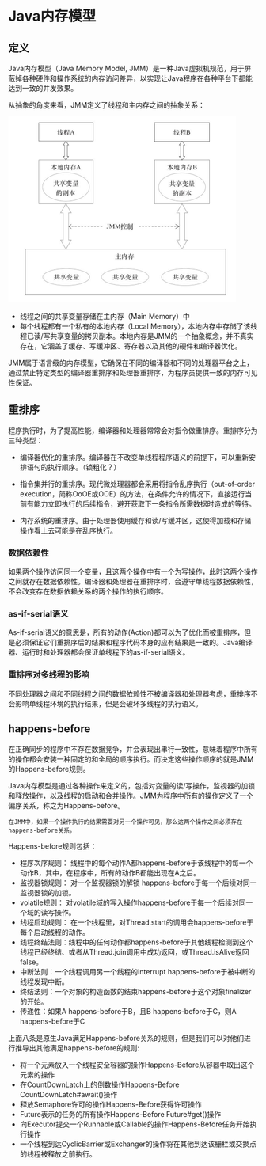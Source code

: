 # Java内存模型

## 定义

Java内存模型（Java Memory Model, JMM）是一种Java虚拟机规范，用于屏蔽掉各种硬件和操作系统的内存访问差异，以实现让Java程序在各种平台下都能达到一致的并发效果。

从抽象的角度来看，JMM定义了线程和主内存之间的抽象关系：

![](img/JMM_thread.png)

+ 线程之间的共享变量存储在主内存（Main Memory）中
+ 每个线程都有一个私有的本地内存（Local Memory），本地内存中存储了该线程已读/写共享变量的拷贝副本。本地内存是JMM的一个抽象概念，并不真实存在，它涵盖了缓存、写缓冲区、寄存器以及其他的硬件和编译器优化。

JMM属于语言级的内存模型，它确保在不同的编译器和不同的处理器平台之上，通过禁止特定类型的编译器重排序和处理器重排序，为程序员提供一致的内存可见性保证。

## 重排序

程序执行时，为了提高性能，编译器和处理器常常会对指令做重排序。重排序分为三种类型：

+ 编译器优化的重排序。编译器在不改变单线程程序语义的前提下，可以重新安排语句的执行顺序。（锁粗化？）

+ 指令集并行的重排序。现代微处理器都会采用将指令乱序执行（out-of-order execution，简称OoOE或OOE）的方法，在条件允许的情况下，直接运行当前有能力立即执行的后续指令，避开获取下一条指令所需数据时造成的等待。

+ 内存系统的重排序。由于处理器使用缓存和读/写缓冲区，这使得加载和存储操作看上去可能是在乱序执行。

### 数据依赖性

如果两个操作访问同一个变量，且这两个操作中有一个为写操作，此时这两个操作之间就存在数据依赖性。编译器和处理器在重排序时，会遵守单线程数据依赖性，不会改变存在数据依赖关系的两个操作的执行顺序。

### as-if-serial语义

As-if-serial语义的意思是，所有的动作(Action)都可以为了优化而被重排序，但是必须保证它们重排序后的结果和程序代码本身的应有结果是一致的。Java编译器、运行时和处理器都会保证单线程下的as-if-serial语义。

### 重排序对多线程的影响

不同处理器之间和不同线程之间的数据依赖性不被编译器和处理器考虑，重排序不会影响单线程环境的执行结果，但是会破坏多线程的执行语义。

## happens-before

在正确同步的程序中不存在数据竞争，并会表现出串行一致性，意味着程序中所有的操作都会安装一种固定的和全局的顺序执行。而决定这些操作顺序的就是JMM的Happens-before规则。

Java内存模型是通过各种操作来定义的，包括对变量的读/写操作，监视器的加锁和释放操作，以及线程的启动和合并操作。JMM为程序中所有的操作定义了一个偏序关系，称之为Happens-before。

>
    在JMM中，如果一个操作执行的结果需要对另一个操作可见，那么这两个操作之间必须存在happens-before关系。

Happens-before规则包括：

+ 程序次序规则： 线程中的每个动作A都happens-before于该线程中的每一个动作B，其中，在程序中，所有的动作B都能出现在A之后。
+ 监视器锁规则： 对一个监视器锁的解锁 happens-before于每一个后续对同一监视器锁的加锁。
+ volatile规则： 对volatile域的写入操作happens-before于每一个后续对同一个域的读写操作。
+ 线程启动规则： 在一个线程里，对Thread.start的调用会happens-before于每个启动线程的动作。
+ 线程终结法则：线程中的任何动作都happens-before于其他线程检测到这个线程已经终结、或者从Thread.join调用中成功返回，或Thread.isAlive返回false。
+ 中断法则：一个线程调用另一个线程的interrupt happens-before于被中断的线程发现中断。
+ 终结法则：一个对象的构造函数的结束happens-before于这个对象finalizer的开始。
+ 传递性：如果A happens-before于B，且B happens-before于C，则A happens-before于C

上面八条是原生Java满足Happens-before关系的规则，但是我们可以对他们进行推导出其他满足happens-before的规则:

+ 将一个元素放入一个线程安全容器的操作Happens-Before从容器中取出这个元素的操作
+ 在CountDownLatch上的倒数操作Happens-Before CountDownLatch#await()操作
+ 释放Semaphore许可的操作Happens-Before获得许可操作
+ Future表示的任务的所有操作Happens-Before Future#get()操作
+ 向Executor提交一个Runnable或Callable的操作Happens-Before任务开始执行操作
+ 一个线程到达CyclicBarrier或Exchanger的操作将在其他到达该栅栏或交换点的线程被释放之前执行。
